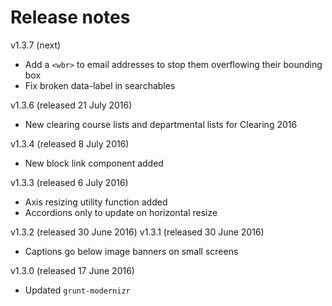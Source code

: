 # Release notes

v1.3.7 (next)
* Add a `<wbr>` to email addresses to stop them overflowing their bounding box
* Fix broken data-label in searchables

v1.3.6 (released 21 July 2016)
* New clearing course lists and departmental lists for Clearing 2016

v1.3.4 (released 8 July 2016)
* New block link component added

v1.3.3 (released 6 July 2016)
* Axis resizing utility function added
* Accordions only to update on horizontal resize

v1.3.2 (released 30 June 2016)
v1.3.1 (released 30 June 2016)
* Captions go below image banners on small screens

v1.3.0 (released 17 June 2016)
* Updated `grunt-modernizr`
